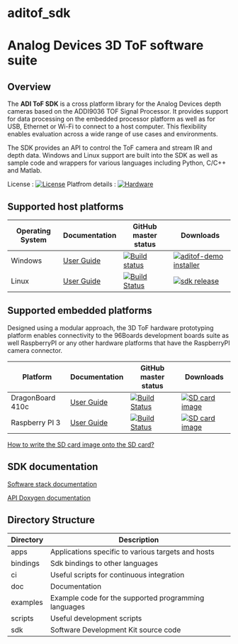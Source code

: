 # aditof_sdk
# Analog Devices 3D ToF software suite 

## Overview
The **ADI ToF SDK** is a cross platform library for the Analog Devices depth cameras based on the ADDI9036 TOF Signal Processor. It provides support for data processing on the embedded processor platform as well as for USB, Ethernet or Wi-Fi to connect to a host computer. This flexibility enables evaluation across a wide range of use cases and environments.

The SDK provides an API to control the ToF camera and stream IR and depth data. Windows and Linux support are built into the SDK as well as sample code and wrappers for various languages including Python, C/C++ and Matlab.

License : [![License](https://img.shields.io/badge/license-GPLv2-blue.svg)](https://github.com/analogdevicesinc/aditof_sdk/blob/master/LICENSE)
Platfrom details : [![Hardware](https://img.shields.io/badge/hardware-wiki-green.svg)](https://wiki.analog.com/resources/eval/user-guides/ad-96tof1-ebz)

## Supported host platforms
| Operating System | Documentation | GitHub master status | Downloads |
| --------- | ----------- | ----------- | ----------- |
| Windows | [User Guide](doc/windows/user_guide.md) | [![Build status](https://ci.appveyor.com/api/projects/status/46t36hmy77ejrf88/branch/master?svg=true)](https://ci.appveyor.com/project/analogdevicesinc/aditof-sdk/branch/master) | [![aditof-demo installer](https://img.shields.io/badge/release-aditof_demo_installer-blue.svg)](https://github.com/analogdevicesinc/aditof_sdk/releases/latest) |
| Linux | [User Guide](doc/linux/user_guide.md) | [![Build Status](https://travis-ci.org/analogdevicesinc/aditof_sdk.svg?branch=master)](https://travis-ci.org/analogdevicesinc/aditof_sdk) | [![sdk release](https://img.shields.io/badge/release-sdk-blue.svg)](https://github.com/analogdevicesinc/aditof_sdk/releases/latest) |

## Supported embedded platforms
Designed using a modular approach, the 3D ToF hardware prototyping platform enables connectivity to the 96Boards development boards suite as well RaspberryPI or any other hardware platforms that have the RaspberryPI camera connector. 

| Platform | Documentation | GitHub master status | Downloads |
| --------- | ----------- | ----------- | ----------- |
| DragonBoard 410c | [User Guide](doc/dragonboard410c/user_guide.md) | [![Build Status](https://travis-ci.org/analogdevicesinc/aditof_sdk.svg?branch=master)](https://travis-ci.org/analogdevicesinc/aditof_sdk) | [![SD card image](https://img.shields.io/badge/release-SD_card_image_v0.2-blue.svg)](http://swdownloads.analog.com/cse/aditof/aditof-v0.2-dragonboard410c-sdimage.tar.xz) |
| Raspberry PI 3 | [User Guide](doc/raspberrypi3/user_guide.md) | [![Build Status](https://travis-ci.org/analogdevicesinc/aditof_sdk.svg?branch=master)](https://travis-ci.org/analogdevicesinc/aditof_sdk) | [![SD card image](https://img.shields.io/badge/release-SD_card_image_v0.1-blue.svg)](http://swdownloads.analog.com/cse/aditof/aditof-v0.1-raspberrypi3-sdimage.tar.xz) |

[How to write the SD card image onto the SD card?](doc/sdcard_burn.md)

## SDK documentation

[Software stack documentation](https://github.com/analogdevicesinc/aditof_sdk/blob/master/sdk/readme.md)

[API Doxygen documentation](https://analogdevicesinc.github.io/aditof_sdk/)

## Directory Structure
| Directory | Description |
| --------- | ----------- |
| apps | Applications specific to various targets and hosts |
| bindings | Sdk bindings to other languages |
| ci | Useful scripts for continuous integration |
| doc | Documentation |
| examples | Example code for the supported programming languages |
| scripts | Useful development scripts |
| sdk | Software Development Kit source code |

